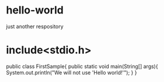 # hello-world
just another respository
# include<stdio.h>

public class FirstSample{
    public static void main(String[] args){
        System.out.println("We will not use 'Hello world!'");
    }
}
